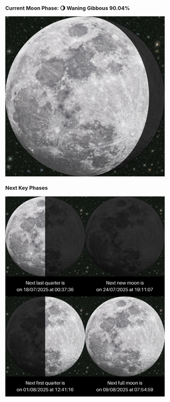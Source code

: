 ### Current Moon Phase: 🌖 Waning Gibbous 90.04%
![Moon Phase](moonphase.png)
### Next Key Phases
![Gallery](gallery.png)